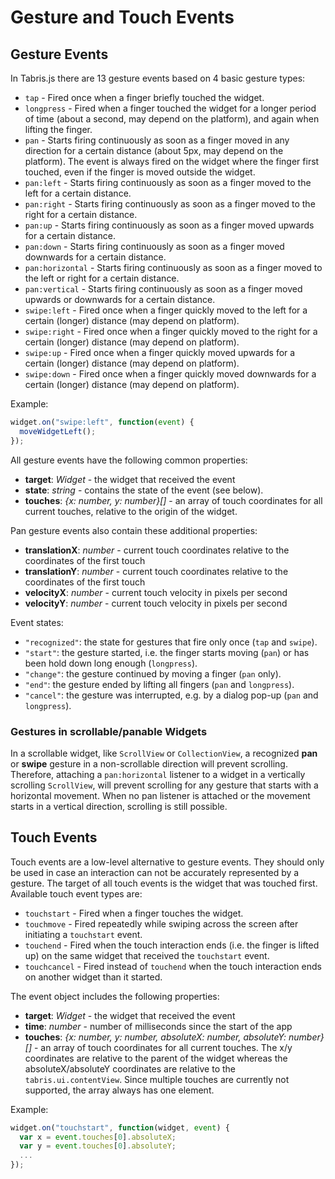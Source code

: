 Gesture and Touch Events
========================

## Gesture Events

In Tabris.js there are 13 gesture events based on 4 basic gesture types:

- `tap` - Fired once when a finger briefly touched the widget.
- `longpress` - Fired when a finger touched the widget for a longer period of time (about a second, may depend on the platform), and again when lifting the finger.
- `pan` - Starts firing continuously as soon as a finger moved in any direction for a certain distance (about 5px, may depend on the platform). The event is always fired on the widget where the finger first touched, even if the finger is moved outside the widget.
- `pan:left` - Starts firing continuously as soon as a finger moved to the left for a certain distance.
- `pan:right` - Starts firing continuously as soon as a finger moved to the right for a certain distance.
- `pan:up` - Starts firing continuously as soon as a finger moved upwards for a certain distance.
- `pan:down` - Starts firing continuously as soon as a finger moved downwards for a certain distance.
- `pan:horizontal` - Starts firing continuously as soon as a finger moved to the left or right for a certain distance.
- `pan:vertical` - Starts firing continuously as soon as a finger moved upwards or downwards for a certain distance.
- `swipe:left` - Fired once when a finger quickly moved to the left for a certain (longer) distance (may depend on platform).
- `swipe:right` - Fired once when a finger quickly moved to the right for a certain (longer) distance (may depend on platform).
- `swipe:up` - Fired once when a finger quickly moved upwards for a certain (longer) distance (may depend on platform).
- `swipe:down` - Fired once when a finger quickly moved downwards for a certain (longer) distance (may depend on platform).

Example:

```js
widget.on("swipe:left", function(event) {
  moveWidgetLeft();
});
```

All gesture events have the following common properties:

- **target**: *Widget* - the widget that received the event
- **state**: *string* - contains the state of the event (see below).
- **touches**: *{x: number, y: number}[]* - an array of touch coordinates for all current touches, relative to the origin of the widget.

Pan gesture events also contain these additional properties:

- **translationX**: *number* - current touch coordinates relative to the coordinates of the first touch
- **translationY**: *number* - current touch coordinates relative to the coordinates of the first touch
- **velocityX**: *number* - current touch velocity in pixels per second
- **velocityY**: *number* - current touch velocity in pixels per second

Event states:

- `"recognized"`: the state for gestures that fire only once (`tap` and `swipe`).
- `"start"`: the gesture started, i.e. the finger starts moving (`pan`) or has been hold down long enough (`longpress`).
- `"change"`: the gesture continued by moving a finger (`pan` only).
- `"end"`: the gesture ended by lifting all fingers (`pan` and `longpress`).
- `"cancel"`: the gesture was interrupted, e.g. by a dialog pop-up (`pan` and `longpress`).

### Gestures in scrollable/panable Widgets

In a scrollable widget, like `ScrollView` or `CollectionView`, a recognized **pan** or **swipe** gesture in a non-scrollable direction will prevent scrolling. Therefore, attaching a `pan:horizontal` listener to a widget in a vertically scrolling `ScrollView`, will prevent scrolling for any gesture that starts with a horizontal movement. When no pan listener is attached or the movement starts in a vertical direction, scrolling is still possible.

## Touch Events

Touch events are a low-level alternative to gesture events. They should only be used in case an interaction can not be accurately represented by a gesture. The target of all touch events is the widget that was touched first. Available touch event types are:

- `touchstart` - Fired when a finger touches the widget.
- `touchmove` - Fired repeatedly while swiping across the screen after initiating a `touchstart` event.
- `touchend` - Fired when the touch interaction ends (i.e. the finger is lifted up) on the same widget that received the `touchstart` event.
- `touchcancel` - Fired instead of `touchend` when the touch interaction ends on another widget than it started.

The event object includes the following properties:

- **target**: *Widget* - the widget that received the event
- **time**: *number* - number of milliseconds since the start of the app
- **touches**: *{x: number, y: number, absoluteX: number, absoluteY: number}[]* - an array of touch coordinates for all current touches. The x/y coordinates are relative to the parent of the widget whereas the absoluteX/absoluteY coordinates are relative to the `tabris.ui.contentView`. Since multiple touches are currently not supported, the array always has one element.

Example:
```js
widget.on("touchstart", function(widget, event) {
  var x = event.touches[0].absoluteX;
  var y = event.touches[0].absoluteY;
  ...
});
```
